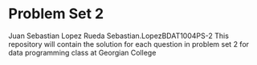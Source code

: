 # Problem Set 2
Juan Sebastian Lopez Rueda
Sebastian.LopezBDAT1004PS-2
This repository will contain the solution for each question in problem set 2 for data programming class at Georgian College

